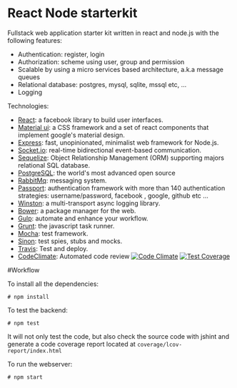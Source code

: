 React Node starterkit
==================

Fullstack web application starter kit written in react and node.js with the following features:

* Authentication: register, login  
* Authorization: scheme using user, group and permission  
* Scalable by using a micro services based architecture, a.k.a message queues
* Relational database: postgres, mysql, sqlite, mssql etc, ...
* Logging

Technologies:

* [React](https://facebook.github.io/react/): a facebook library to build user interfaces.
* [Material ui](http://callemall.github.io/material-ui/#/): a CSS framework and a set of react components that implement google's material design.
* [Express](http://expressjs.com/): fast, unopinionated, minimalist web framework for Node.js.
* [Socket.io](http://socket.io/): real-time bidirectional event-based communication.
* [Sequelize](http://docs.sequelizejs.com/en/latest/): Object Relationship Management (ORM) supporting majors relational SQL database.
* [PostgreSQL](http://www.postgresql.org/): the world's most advanced open source  
* [RabbitMq](https://www.rabbitmq.com/): messaging system.
* [Passport](http://passportjs.org/): authentication framework with more than 140 authentication strategies: username/password, facebook , google, github etc ...
* [Winston](https://github.com/winstonjs/winston): a multi-transport async logging library.
* [Bower](http://bower.io/): a package manager for the web.
* [Gulp](http://gulpjs.com/): automate and enhance your workflow.
* [Grunt](http://gruntjs.com/): the javascript task runner.
* [Mocha](http://mochajs.org/): test framework.
* [Sinon](http://sinonjs.org/): test spies, stubs and mocks.
* [Travis](https://travis-ci.org/): Test and deploy.
* [CodeClimate](https://codeclimate.com): Automated code review [![Code Climate](https://codeclimate.com/github/FredericHeem/react-node-starterkit/badges/gpa.svg)](https://codeclimate.com/github/FredericHeem/react-node-starterkit)
[![Test Coverage](https://codeclimate.com/github/FredericHeem/react-node-starterkit/badges/coverage.svg)](https://codeclimate.com/github/FredericHeem/react-node-starterkit/coverage)

#Workflow


To install all the dependencies:

    # npm install


To test the backend:

    # npm test 

It will not only test the code, but also check the source code with jshint and generate a code coverage report located at `coverage/lcov-report/index.html`


To run the webserver:

    # npm start
